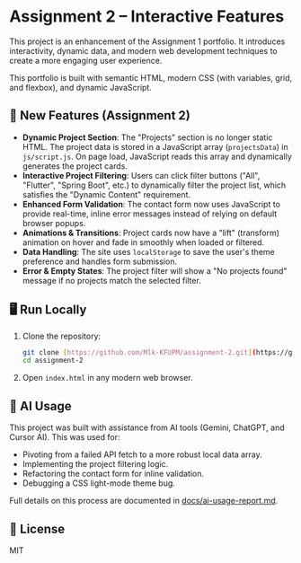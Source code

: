 # Assignment 2 – Interactive Features

This project is an enhancement of the Assignment 1 portfolio. It introduces interactivity, dynamic data, and modern web development techniques to create a more engaging user experience.

This portfolio is built with semantic HTML, modern CSS (with variables, grid, and flexbox), and dynamic JavaScript.

## 🚀 New Features (Assignment 2)

- **Dynamic Project Section**: The "Projects" section is no longer static HTML. The project data is stored in a JavaScript array (`projectsData`) in `js/script.js`. On page load, JavaScript reads this array and dynamically generates the project cards.
- **Interactive Project Filtering**: Users can click filter buttons ("All", "Flutter", "Spring Boot", etc.) to dynamically filter the project list, which satisfies the "Dynamic Content" requirement.
- **Enhanced Form Validation**: The contact form now uses JavaScript to provide real-time, inline error messages instead of relying on default browser popups.
- **Animations & Transitions**: Project cards now have a "lift" (transform) animation on hover and fade in smoothly when loaded or filtered.
- **Data Handling**: The site uses `localStorage` to save the user's theme preference and handles form submission.
- **Error & Empty States**: The project filter will show a "No projects found" message if no projects match the selected filter.

## 🖥️ Run Locally

1.  Clone the repository:
    ```bash
    git clone [https://github.com/Mlk-KFUPM/assignment-2.git](https://github.com/Mlk-KFUPM/assignment-2.git)
    cd assignment-2
    ```
2.  Open `index.html` in any modern web browser.

## 🤖 AI Usage

This project was built with assistance from AI tools (Gemini, ChatGPT, and Cursor AI). This was used for:

- Pivoting from a failed API fetch to a more robust local data array.
- Implementing the project filtering logic.
- Refactoring the contact form for inline validation.
- Debugging a CSS light-mode theme bug.

Full details on this process are documented in [docs/ai-usage-report.md](docs/ai-usage-report.md).

## 📜 License

MIT
